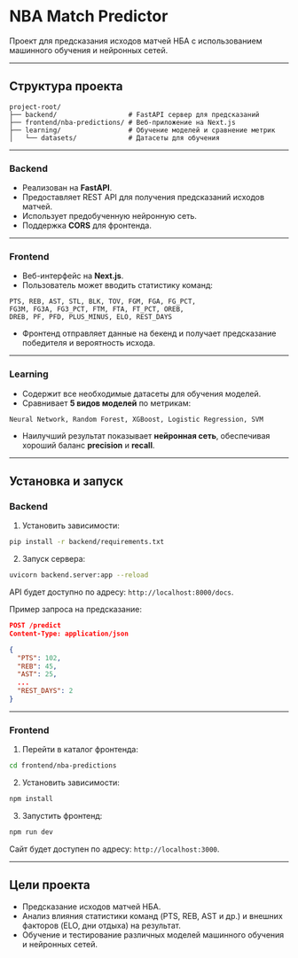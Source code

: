 # NBA Match Predictor

Проект для предсказания исходов матчей НБА с использованием машинного обучения и нейронных сетей.

---

## Структура проекта

```
project-root/
├── backend/                  # FastAPI сервер для предсказаний
├── frontend/nba-predictions/ # Веб-приложение на Next.js
├── learning/                 # Обучение моделей и сравнение метрик
│   └── datasets/             # Датасеты для обучения
```

---

### Backend

* Реализован на **FastAPI**.
* Предоставляет REST API для получения предсказаний исходов матчей.
* Использует предобученную нейронную сеть.
* Поддержка **CORS** для фронтенда.

---

### Frontend

* Веб-интерфейс на **Next.js**.
* Пользователь может вводить статистику команд:

```
PTS, REB, AST, STL, BLK, TOV, FGM, FGA, FG_PCT,
FG3M, FG3A, FG3_PCT, FTM, FTA, FT_PCT, OREB,
DREB, PF, PFD, PLUS_MINUS, ELO, REST_DAYS
```

* Фронтенд отправляет данные на бекенд и получает предсказание победителя и вероятность исхода.

---

### Learning

* Содержит все необходимые датасеты для обучения моделей.
* Сравнивает **5 видов моделей** по метрикам:

```
Neural Network, Random Forest, XGBoost, Logistic Regression, SVM
```

* Наилучший результат показывает **нейронная сеть**, обеспечивая хороший баланс **precision** и **recall**.

---

## Установка и запуск

### Backend

1. Установить зависимости:

```bash
pip install -r backend/requirements.txt
```

2. Запуск сервера:

```bash
uvicorn backend.server:app --reload
```

API будет доступно по адресу: `http://localhost:8000/docs`.

Пример запроса на предсказание:

```json
POST /predict
Content-Type: application/json

{
  "PTS": 102,
  "REB": 45,
  "AST": 25,
  ...
  "REST_DAYS": 2
}
```

---

### Frontend

1. Перейти в каталог фронтенда:

```bash
cd frontend/nba-predictions
```

2. Установить зависимости:

```bash
npm install
```

3. Запустить фронтенд:

```bash
npm run dev
```

Сайт будет доступен по адресу: `http://localhost:3000`.

---

## Цели проекта

* Предсказание исходов матчей НБА.
* Анализ влияния статистики команд (PTS, REB, AST и др.) и внешних факторов (ELO, дни отдыха) на результат.
* Обучение и тестирование различных моделей машинного обучения и нейронных сетей.

